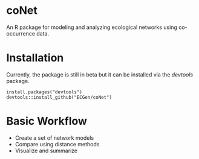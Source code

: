 # coNet

An R package for modeling and analyzing ecological networks using
co-occurrence data. 

# Installation

Currently, the package is still in beta but it can be installed via
the *devtools* package. 

```
install.packages("devtools")
devtools::install_github("ECGen/coNet")
```

# Basic Workflow

- Create a set of network models
- Compare using distance methods
- Visualize and summarize

